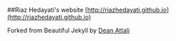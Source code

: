 ##Riaz Hedayati's website 
 [http://riazhedayati.github.io](http://riazhedayati.github.io)
 
 Forked from Beautiful Jekyll by [Dean Attali](http://deanattali.com/beautiful-jekyll/)
